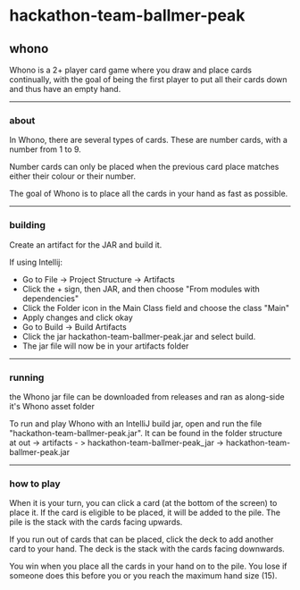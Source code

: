 # hackathon-team-ballmer-peak

## whono  
Whono is a 2+ player card game where you draw and place cards continually, with the goal of being the first player to put all their cards down and thus have an empty hand.
--- ---
### about 
In Whono, there are several types of cards. These are number cards, with a number from 1 to 9.

Number cards can only be placed when the previous card place matches either their colour or their number.

The goal of Whono is to place all the cards in your hand as fast as possible.
--- ---
### building
Create an artifact for the JAR and build it.

If using Intellij:
- Go to File -> Project Structure -> Artifacts
- Click the + sign, then JAR, and then choose "From modules with dependencies"
- Click the Folder icon in the Main Class field and choose the class "Main"
- Apply changes and click okay
- Go to Build -> Build Artifacts
- Click the jar hackathon-team-ballmer-peak.jar and select build.
- The jar file will now be in your artifacts folder
--- ---
### running 
the Whono jar file can be downloaded from releases and ran as along-side it's Whono asset folder

To run and play Whono with an IntelliJ build jar, open and run the file "hackathon-team-ballmer-peak.jar".
It can be found in the folder structure at out -> artifacts - > hackathon-team-ballmer-peak_jar -> hackathon-team-ballmer-peak.jar

--- --- 
### how to play
When it is your turn, you can click a card (at the bottom of the screen) to place it. If the card is eligible to be placed, it will be added to the pile. The pile is the stack with the cards facing upwards.

If you run out of cards that can be placed, click the deck to add another card to your hand. The deck is the stack with the cards facing downwards.

You win when you place all the cards in your hand on to the pile. You lose if someone does this before you or you reach the maximum hand size (15).
